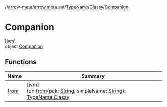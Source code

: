 //[arrow-meta](../../../../../index.md)/[arrow.meta.ast](../../../index.md)/[TypeName](../../index.md)/[Classy](../index.md)/[Companion](index.md)

# Companion

[jvm]\
object [Companion](index.md)

## Functions

| Name | Summary |
|---|---|
| [from](from.md) | [jvm]<br>fun [from](from.md)(pck: [String](https://kotlinlang.org/api/latest/jvm/stdlib/kotlin/-string/index.html), simpleName: [String](https://kotlinlang.org/api/latest/jvm/stdlib/kotlin/-string/index.html)): [TypeName.Classy](../index.md) |
